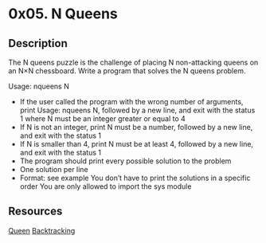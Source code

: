 # 0x05. N Queens

## Description

The N queens puzzle is the challenge of placing N non-attacking queens on an N×N chessboard. Write a program that solves the N queens problem.

Usage: nqueens N
- If the user called the program with the wrong number of arguments, print Usage: nqueens N, followed by a new line, and exit with the status 1
where N must be an integer greater or equal to 4
- If N is not an integer, print N must be a number, followed by a new line, and exit with the status 1
- If N is smaller than 4, print N must be at least 4, followed by a new line, and exit with the status 1
- The program should print every possible solution to the problem
- One solution per line
- Format: see example
You don’t have to print the solutions in a specific order
You are only allowed to import the sys module

## Resources

[Queen](https://en.wikipedia.org/wiki/Queen_%28chess%29)
[Backtracking](https://en.wikipedia.org/wiki/Backtracking)
